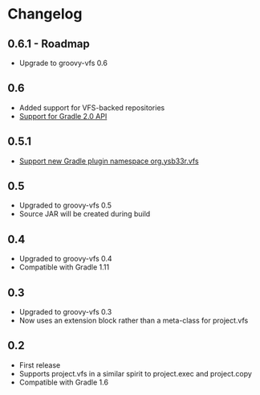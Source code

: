 # Changelog

## 0.6.1 - Roadmap
+ Upgrade to groovy-vfs 0.6

## 0.6
+ Added support for VFS-backed repositories
+ [Support for Gradle 2.0 API](https://github.com/ysb33r/groovy-vfs/issues/30)


## 0.5.1
+ [Support new Gradle plugin namespace org.ysb33r.vfs](https://github.com/ysb33r/groovy-vfs/issues/31)

## 0.5
+ Upgraded to groovy-vfs 0.5
+ Source JAR will be created during build

## 0.4
+ Upgraded to groovy-vfs 0.4
+ Compatible with Gradle 1.11

## 0.3
+ Upgraded to groovy-vfs 0.3
+ Now uses an extension block rather than a meta-class for project.vfs

## 0.2
+ First release
+ Supports project.vfs in a similar spirit to project.exec and project.copy
+ Compatible with Gradle 1.6